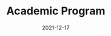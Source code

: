 ---
slug: /pages/v-policies-for-schools-abroad/academics/academic-program
date: 2021-12-17
title: Academic Program
---